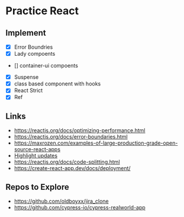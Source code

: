 # Practice React

## Implement

- [x] Error Boundries
- [x] Lady compoents
- [] container-ui compoents
- [x] Suspense
- [x] class based component with hooks
- [x] React Strict
- [x] Ref

## Links
- https://reactjs.org/docs/optimizing-performance.html
- https://reactjs.org/docs/error-boundaries.html
- https://maxrozen.com/examples-of-large-production-grade-open-source-react-apps
- [Highlight updates](https://blog.logrocket.com/death-by-a-thousand-cuts-a-checklist-for-eliminating-common-react-performance-issues/)
- https://reactjs.org/docs/code-splitting.html
- https://create-react-app.dev/docs/deployment/

## Repos to Explore
- https://github.com/oldboyxx/jira_clone
- https://github.com/cypress-io/cypress-realworld-app